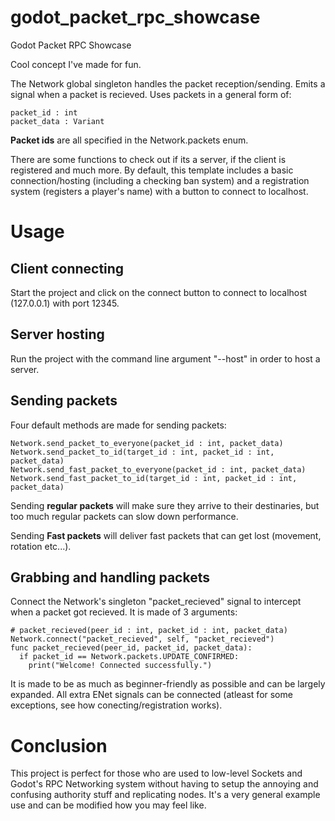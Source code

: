# godot_packet_rpc_showcase
Godot Packet RPC Showcase

Cool concept I've made for fun.

The Network global singleton handles the packet reception/sending. Emits a signal when a packet is recieved.
Uses packets in a general form of:
```gdscript
packet_id : int
packet_data : Variant
```
**Packet ids** are all specified in the Network.packets enum.

There are some functions to check out if its a server, if the client is registered and much more.
By default, this template includes a basic connection/hosting (including a checking ban system) and a registration system (registers a player's name) with a button to connect to localhost.

# Usage
## Client connecting
Start the project and click on the connect button to connect to localhost (127.0.0.1) with port 12345.
## Server hosting
Run the project with the command line argument "--host" in order to host a server.
## Sending packets
Four default methods are made for sending packets:
```gdscript
Network.send_packet_to_everyone(packet_id : int, packet_data)
Network.send_packet_to_id(target_id : int, packet_id : int, packet_data)
Network.send_fast_packet_to_everyone(packet_id : int, packet_data)
Network.send_fast_packet_to_id(target_id : int, packet_id : int, packet_data)
```
Sending **regular packets** will make sure they arrive to their destinaries, but too much regular packets can slow down performance.

Sending **Fast packets** will deliver fast packets that can get lost (movement, rotation etc...).
## Grabbing and handling packets
Connect the Network's singleton "packet_recieved" signal to intercept when a packet got recieved.
It is made of 3 arguments:
```gdscript
# packet_recieved(peer_id : int, packet_id : int, packet_data)
Network.connect("packet_recieved", self, "packet_recieved")
func packet_recieved(peer_id, packet_id, packet_data):
  if packet_id == Network.packets.UPDATE_CONFIRMED:
    print("Welcome! Connected successfully.")
```
It is made to be as much as beginner-friendly as possible and can be largely expanded. All extra ENet signals can be connected (atleast for some exceptions, see how conecting/registration works).

# Conclusion
This project is perfect for those who are used to low-level Sockets and Godot's RPC Networking system without having to setup the annoying and confusing authority stuff and replicating nodes.
It's a very general example use and can be modified how you may feel like.

